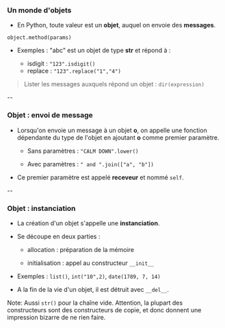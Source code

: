 ### Un monde d'objets

- En Python, toute valeur est un **objet**, auquel on envoie des
  **messages**.

`object.method(params)`

- Exemples : "abc" est un objet de type **str** et répond à :

    - isdigit : `"123".isdigit()`
    - replace : `"123".replace("1","4")`


> Lister les messages auxquels répond un objet : `dir(expression)`

--

### Objet : envoi de message

- Lorsqu'on envoie un message à un objet **o**, on appelle une fonction
  dépendante du type de l'objet en ajoutant **o** comme premier paramètre.

    - Sans paramètres : `"CALM DOWN".lower()`

    - Avec paramètres : `" and ".join(["a", "b"])`


- Ce premier paramètre est appelé **receveur** et nommé `self`.

--

### Objet : instanciation

- La création d'un objet s'appelle une **instanciation**.

- Se découpe en deux parties :

  - allocation : préparation de la mémoire

  - initialisation : appel au constructeur `__init__`

- Exemples : `list()`, `int("10",2)`, `date(1789, 7, 14)`

- A la fin de la vie d'un objet, il est détruit avec `__del__`.


Note:
Aussi `str()` pour la chaîne vide. Attention, la plupart des
constructeurs sont des constructeurs de copie, et donc donnent une
impression bizarre de ne rien faire.

